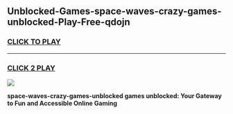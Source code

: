 
## Unblocked-Games-space-waves-crazy-games-unblocked-Play-Free-qdojn
<h3>
<a href="https://premium76.site?title=space-waves-crazy-games-unblocked&ref=18A1">CLICK TO PLAY</a></h3>
<hr>

<h3>
<a href="https://premium76.site?title=space-waves-crazy-games-unblocked&ref=18A1">CLICK 2 PLAY</a>
  
</h3>

<a href="https://premium76.site?title=space-waves-crazy-games-unblocked&ref=18A1"><img src="https://clearcache.store/games.png"></a>


**space-waves-crazy-games-unblocked games unblocked: Your Gateway to Fun and Accessible Online Gaming**
